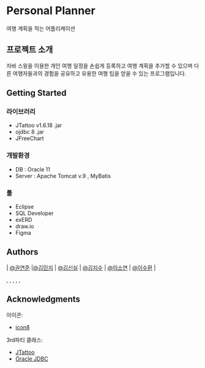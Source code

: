 # Personal Planner

여행 계획을 적는 어플리케이션

## 프로젝트 소개
 자바 스윙을 이용한 개인 여행 일정을 손쉽게 등록하고 여행 계획을 추가할 수 있으며 다른 여행자들과의 경험을 공유하고 유용한 여행 팁을 얻을 수 있는 프로그램입니다.

## Getting Started

### 라이브러리

* JTattoo v1.6.18 .jar
* ojdbc 8 .jar
* JFreeChart

### 개발환경

* DB : Oracle 11
* Server : Apache Tomcat v.9 , MyBatis

### 툴

* Eclipse
* SQL Developer
* exERD
* draw.io
* Figma



## Authors

| [@권연준](https://github.com/kyunjun98) |[@김민지](www.google.com) | [@김신실](https://github.com/shinsil0601) | [@김지수](www.google.com) | [@이소연](https://github.com/dlthdod ) |  [@이수환](https://www.github.com/shlee8405) |

, , , , , 
## Acknowledgments
아이콘:
* [icon8](https://icons8.com)
  
3rd파티 클래스:
* [JTattoo](http://www.jtattoo.net/index.html)
* [Oracle JDBC](https://www.oracle.com/database/technologies/appdev/jdbc-downloads.html)

